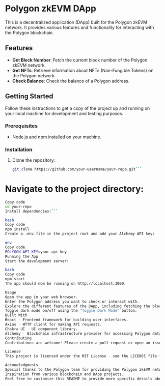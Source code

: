 # Polygon zkEVM DApp

This is a decentralized application (DApp) built for the Polygon zkEVM network. It provides various features and functionality for interacting with the Polygon blockchain.

## Features

- **Get Block Number**: Fetch the current block number of the Polygon zkEVM network.
- **Get NFTs**: Retrieve information about NFTs (Non-Fungible Tokens) on the Polygon network.
- **Check Balance**: Check the balance of a Polygon address.

## Getting Started

Follow these instructions to get a copy of the project up and running on your local machine for development and testing purposes.

### Prerequisites

- Node.js and npm installed on your machine.

### Installation

1. Clone the repository:

   ````bash
   git clone https://github.com/your-username/your-repo.git```
   ````

# Navigate to the project directory:

````bash
Copy code
cd your-repo
Install dependencies:```

bash
Copy code
npm install
Create a .env file in the project root and add your Alchemy API key:

env
Copy code
POLYGON_API_KEY=your-api-key
Running the App
Start the development server:

bash
Copy code
npm start
The app should now be running on http://localhost:3000.

Usage
Open the app in your web browser.
Enter the Polygon address you want to check or interact with.
Explore the different features of the DApp, including fetching the block number and checking balances.
Toggle dark mode on/off using the "Toggle Dark Mode" button.
Built With
React - Frontend framework for building user interfaces.
Axios - HTTP client for making API requests.
Chakra UI - UI component library.
Alchemy - Blockchain infrastructure provider for accessing Polygon data.
Contributing
Contributions are welcome! Please create a pull request or open an issue if you find any bugs or have suggestions for improvements.

License
This project is licensed under the MIT License - see the LICENSE file for details.

Acknowledgments
Special thanks to the Polygon team for providing the Polygon zkEVM network.
Inspiration from various blockchain and DApp projects.
Feel free to customize this README to provide more specific details about your project, its purpose, and how to use it. Good luck with your DApp development!
````
